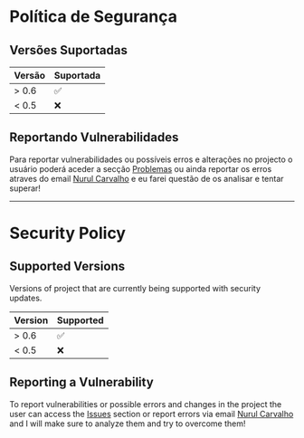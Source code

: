 # Política de Segurança

## Versões Suportadas

| Versão | Suportada |
| --- | --- |
| \> 0.6 | :white_check_mark: |
| < 0.5 | :x: |

## Reportando Vulnerabilidades

Para reportar vulnerabilidades ou possíveis erros e alterações
no projecto o usuário poderá aceder a secção [Problemas](https://github.com/Nurul-GC/GCrypter/issues) 
ou ainda reportar os erros atraves do email [Nurul Carvalho](mailto:nuruldecarvalho@gmail.com) e eu farei questão de os analisar e tentar superar!

---

# Security Policy

## Supported Versions

Versions of project that are currently being supported with security updates.

| Version | Supported |
| --- | --- |
| \> 0.6 | :white_check_mark: |
| < 0.5 | :x: |

## Reporting a Vulnerability

To report vulnerabilities or possible errors and changes
in the project the user can access the [Issues](https://github.com/Nurul-GC/GCrypter/issues) section 
or report errors via email [Nurul Carvalho](mailto:nuruldecarvalho@gmail.com) 
and I will make sure to analyze them and try to overcome them!

